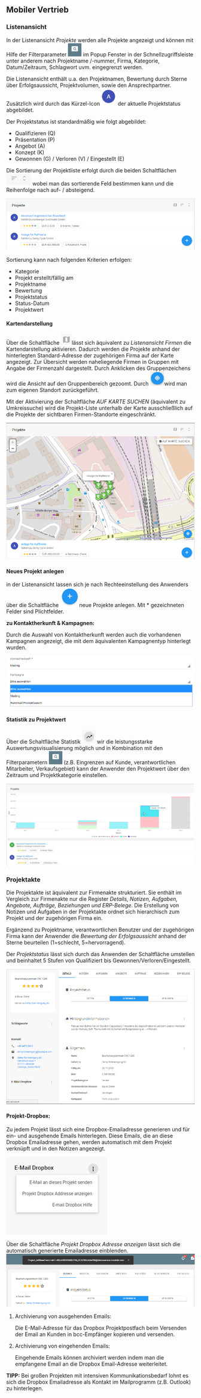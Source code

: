 ## Mobiler Vertrieb

### Listenansicht

In der Listenansicht *Projekte* werden alle Projekte angezeigt und können mit Hilfe der Filterparameter  ![](img/mobile-crm/icon_search.png) im Popup Fenster in der Schnellzugriffsleiste unter anderem nach Projektname /-nummer, Firma, Kategorie, Datum/Zeitraum, Schlagwort uvm. eingegrenzt werden.

Die Listenansicht enthält u.a. den Projektnamen, Bewertung durch Sterne über Erfolgsaussicht, Projektvolumen, sowie den Ansprechpartner. Zusätzlich wird durch das Kürzel-Icon ![](img/mobile-crm/icon_project_status.png) der aktuelle Projektstatus abgebildet. 

Der Projektstatus ist standardmäßig wie folgt abgebildet:

- Qualifizieren (Q)
- Präsentation (P)
- Angebot (A)
- Konzept (K)
- Gewonnen (G) / Verloren (V) / Eingestellt (E)

Die Sortierung der Projektliste erfolgt durch die beiden Schaltflächen ![](img/mobile-crm/icon_sorting.png) wobei man das sortierende Feld bestimmen kann und die Reihenfolge nach auf- / absteigend. 

![](img/mobile-crm/list_projects.png)

Sortierung kann nach folgenden Kriterien erfolgen:

- Kategorie
- Projekt erstellt/fällig am
- Projektname
- Bewertung
- Projektstatus
- Status-Datum
- Projektwert

#### Kartendarstellung

Über die Schaltfläche ![](img/mobile-crm/icon_nav.png)lässt sich äquivalent zu *Listenansicht Firmen* die Kartendarstellung aktivieren. Dadurch werden die Projekte anhand der hinterlegten Standard-Adresse der zugehörigen Firma auf der Karte angezeigt. Zur Übersicht werden naheliegende Firmen in Gruppen mit Angabe der Firmenzahl dargestellt. Durch Anklicken des Gruppenzeichens wird die Ansicht auf den Gruppenbereich gezoomt. Durch ![](img/mobile-crm/icon_map_local.png)wird man zum eigenen Standort zurückgeführt.

Mit der Aktivierung der Schaltfläche *AUF KARTE SUCHEN* (äquivalent zu Umkreissuche) wird die Projekt-Liste unterhalb der Karte ausschließlich auf die Projekte der sichtbaren Firmen-Standorte eingeschränkt.

![](img/mobile-crm/projects_nav.png)

#### Neues Projekt anlegen

in der Listenansicht lassen sich je nach Rechteeinstellung des Anwenders über die Schaltfläche ![](img/mobile-crm/icon_addobject.png)neue Projekte anlegen. Mit * gezeichneten Felder sind Plichtfelder. 

**zu Kontaktherkunft & Kampagnen:** 

Durch die Auswahl von Kontaktherkunft werden auch die vorhandenen Kampagnen angezeigt, die mit dem äquivalenten Kampagnentyp hinterlegt wurden. 

![](img/mobile-crm/campaign_selection_create.png)

#### Statistik zu Projektwert

Über die Schaltfläche Statistik ![](img/mobile-crm/icon_statistics.png) wir die leistungsstarke Auswertungsvisualisierung möglich und in Kombination mit den Filterparametern ![](img/mobile-crm/icon_search.png) (z.B. Eingrenzen auf Kunde, verantwortlichen Mitarbeiter, Verkaufsgebiet) kann der Anwender den Projektwert über den Zeitraum und Projektkategorie einstellen.

![](img/mobile-crm/project_statistics.png)

### Projektakte

Die Projektakte ist äquivalent zur Firmenakte strukturiert. Sie enthält im Vergleich zur Firmenakte nur die Register *Details, Notizen, Aufgaben, Angebote, Aufträge, Beziehungen und ERP-Belege*. Die Erstellung von Notizen und Aufgaben in der Projektakte ordnet sich hierarchisch zum Projekt und der zugehörigen Firma ein. 

Ergänzend zu Projektname, verantwortlichen Benutzer und der zugehörigen Firma kann der Anwender die *Bewertung der Erfolgsaussicht* anhand der Sterne beurteilen (1=schlecht, 5=hervorragend).

Der *Projektstatus* lässt sich durch das Anwenden der Schaltfläche umstellen und beinhaltet 5 Stufen von Qualifiziert bis Gewonnen/Verloren/Eingestellt.

![](img/mobile-crm/details_project.png)

#### **Projekt-Dropbox:** 

Zu jedem Projekt lässt sich eine Dropbox-Emailadresse generieren und für ein- und ausgehende Emails hinterlegen. Diese Emails, die an diese Dropbox Emailadresse gehen, werden automatisch mit dem Projekt verknüpft und in den Notizen angezeigt. 

![](img/mobile-crm/project_dropbox.png)

 Über die Schaltfläche *Projekt Dropbox Adresse anzeigen* lässt sich die automatisch generierte Emailadresse einblenden.![](img/mobile-crm/project_dropbox_email.png)

1. Archivierung von ausgehenden Emails:

   Die E-Mail-Adresse für das Dropbox Projektpostfach beim Versenden der Email an Kunden in bcc-Empfänger kopieren und versenden.

2. Archivierung von eingehenden Emails:

   Eingehende Emails können archiviert werden indem man die empfangene Email an die Dropbox Email-Adresse weiterleitet.

**TIPP:**  Bei großen Projekten mit intensiven Kommunikationsbedarf lohnt es sich die Dropbox Emailadresse als Kontakt im Mailprogramm (z.B. Outlook) zu hinterlegen.

